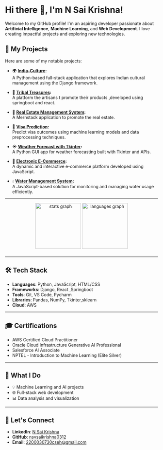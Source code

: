 

# Hi there 👋, I'm **N Sai Krishna**!

Welcome to my GitHub profile! I'm an aspiring developer passionate about **Artificial Intelligence**, **Machine Learning**, and **Web Development**. I love creating impactful projects and exploring new technologies.

## 🚀 **My Projects**
Here are some of my notable projects:

- 🌍 **[India-Culture](https://github.com/nsvsaikrishna0312/india-culture):**  
   A Python-based full-stack application that explores Indian cultural management using the Django framework.
  
- 🛒 **[Tribal Treasures](https://github.com/nsvsaikrishna0312/tribaltreasure):**  
   A platform the artisans t promote their products ,developed using springboot and react.
  
- 🤖 **[Real Estate Management System](https://github.com/nsvsaikrishna0312/realestate-mernstack):**  
   A Mernstack application to promote the real estate.

- 🤖 **[Visa Prediction](https://github.com/nsvsaikrishna0312/visa_prediction):**  
   Predict visa outcomes using machine learning models and data preprocessing techniques.

- ☀️ **[Weather Forecast with Tkinter](https://github.com/nsvsaikrishna0312/weatherforecast-tkinter):**  
   A Python GUI app for weather forecasting built with Tkinter and APIs.

- 🛒 **[Electronic E-Commerce](https://github.com/nsvsaikrishna0312/electronic-ecommerce):**  
   A dynamic and interactive e-commerce platform developed using JavaScript.

- 💧 **[Water Management System](https://github.com/nsvsaikrishna0312/water):**  
   A JavaScript-based solution for monitoring and managing water usage efficiently.

---
<div align="center">
  <img src="https://github-readme-stats.vercel.app/api?username=nsvsaikrishna0312&hide_title=false&hide_rank=false&show_icons=true&include_all_commits=true&count_private=true&disable_animations=false&theme=dracula&locale=en&hide_border=false&order=1" height="150" alt="stats graph"  />
  <img src="https://github-readme-stats.vercel.app/api/top-langs?username=nsvsaikrishna0312&locale=en&hide_title=false&layout=compact&card_width=320&langs_count=5&theme=dracula&hide_border=false&order=2" height="150" alt="languages graph"  />
</div>

###
---

## 🛠 **Tech Stack**
- **Languages**: Python, JavaScript, HTML/CSS  
- **Frameworks**: Django, React ,Springboot
- **Tools**: Git, VS Code, Pycharm
- **Libraries**: Pandas, NumPy, Tkinter,sklearn  
- **Cloud**: AWS  

---

## 🎓 **Certifications**
- AWS Certified Cloud Practitioner  
- Oracle Cloud Infrastructure Generative AI Professional  
- Salesforce AI Associate  
- NPTEL - Introduction to Machine Learning (Elite Silver)

---

## 🌟 **What I Do**
- 💡 Machine Learning and AI projects  
- 🌐 Full-stack web development  
- 📊 Data analysis and visualization  

---

## 🤝 **Let's Connect**
- **LinkedIn**: [N Sai Krishna](https://www.linkedin.com/in/nallajarla-sri-venkata-sai-krishna/)  
- **GitHub**: [nsvsaikrishna0312](https://github.com/nsvsaikrishna0312)  
- **Email**: 2200030730cseh@gmail.com 



